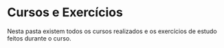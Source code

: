 # Cursos e Exercícios
Nesta pasta existem todos os cursos realizados e os exercícios de estudo feitos durante o curso.
